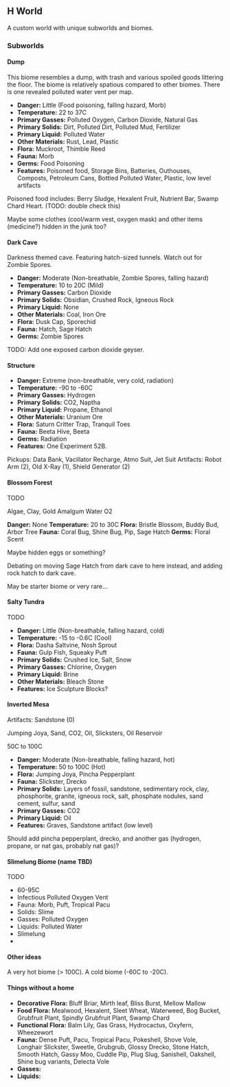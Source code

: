 ## H World

A custom world with unique subworlds and biomes.

### Subworlds

#### Dump
This biome resembles a dump, with trash and various spoiled goods littering the floor. The biome is relatively spatious compared to other biomes. There is one revealed polluted water vent per map.

- **Danger:** Little (Food poisoning, falling hazard, Morb)
- **Temperature:** 22 to 37C
- **Primary Gasses:** Polluted Oxygen, Carbon Dioxide, Natural Gas
- **Primary Solids:** Dirt, Polluted Dirt, Polluted Mud, Fertilizer
- **Primary Liquid:** Polluted Water
- **Other Materials:** Rust, Lead, Plastic
- **Flora:** Muckroot, Thimble Reed
- **Fauna:** Morb
- **Germs:** Food Poisoning
- **Features:** Poisoned food, Storage Bins, Batteries, Outhouses, Composts, Petroleum Cans, Bottled Polluted Water, Plastic, low level artifacts

Poisoned food includes: Berry Sludge, Hexalent Fruit, Nutrient Bar, Swamp Chard Heart. (TODO: double check this)

Maybe some clothes (cool/warm vest, oxygen mask) and other items (medicine?) hidden in the junk too?

#### Dark Cave
Darkness themed cave. Featuring hatch-sized tunnels. Watch out for Zombie Spores.

- **Danger:** Moderate (Non-breathable, Zombie Spores, falling hazard)
- **Temperature:** 10 to 20C (Mild)
- **Primary Gasses:** Carbon Dioxide
- **Primary Solids:** Obsidian, Crushed Rock, Igneous Rock
- **Primary Liquid:** None
- **Other Materials:** Coal, Iron Ore
- **Flora:** Dusk Cap, Sporechid
- **Fauna:** Hatch, Sage Hatch
- **Germs:** Zombie Spores

TODO: Add one exposed carbon dioxide geyser.

#### Structure
- **Danger:** Extreme (non-breathable, very cold, radiation)
- **Temperature:** -90 to -60C
- **Primary Gasses:** Hydrogen
- **Primary Solids:** CO2, Naptha
- **Primary Liquid:** Propane, Ethanol
- **Other Materials:** Uranium Ore
- **Flora:** Saturn Critter Trap, Tranquil Toes
- **Fauna:** Beeta Hive, Beeta
- **Germs:** Radiation
- **Features:** One Experiment 52B.

Pickups: Data Bank, Vacillator Recharge, Atmo Suit, Jet Suit
Artifacts: Robot Arm (2), Old X-Ray (1), Shield Generator (2)


#### Blossom Forest
TODO

Algae, Clay, Gold Amalgum
Water
O2

**Danger:** None
**Temperature:** 20 to 30C
**Flora:** Bristle Blossom, Buddy Bud, Arbor Tree
**Fauna:** Coral Bug, Shine Bug, Pip, Sage Hatch
**Germs:** Floral Scent

Maybe hidden eggs or something?

Debating on moving Sage Hatch from dark cave to here instead, and adding rock hatch to dark cave.

May be starter biome or very rare...


#### Salty Tundra
TODO

- **Danger:** Little (Non-breathable, falling hazard, cold)
- **Temperature:** -15 to -0.6C (Cool)
- **Flora:** Dasha Saltvine, Nosh Sprout
- **Fauna:** Gulp Fish, Squeaky Puft
- **Primary Solids:** Crushed Ice, Salt, Snow
- **Primary Gasses:** Chlorine, Oxygen
- **Primary Liquid:** Brine
- **Other Materials:** Bleach Stone
- **Features:** Ice Sculpture Blocks?



#### Inverted Mesa

Artifacts: Sandstone (0)

Jumping Joya, Sand, CO2, Oil, Slicksters,  Oil Reservoir

50C to 100C

- **Danger:** Moderate (Non-breathable, falling hazard, hot)
- **Temperature:** 50 to 100C (Hot)
- **Flora:** Jumping Joya, Pincha Pepperplant
- **Fauna:** Slickster, Drecko
- **Primary Solids:** Layers of fossil, sandstone, sedimentary rock, clay, phosphorite, granite, igneous rock, salt, phosphate nodules, sand cement, sulfur, sand
- **Primary Gasses:** CO2
- **Primary Liquid:** Oil
- **Features:** Graves, Sandstone artifact (low level)

Should add pincha pepperplant, drecko, and another gas (hydrogen, propane, or nat gas, probably nat gas)?


#### Slimelung Biome (name TBD)
TODO

- 60-95C
- Infectious Polluted Oxygen Vent
- Fauna: Morb, Puft, Tropical Pacu
- Solids: Slime
- Gasses: Polluted Oxygen
- Liquids: Polluted Water
- Slimelung
- 



#### Other ideas
A very hot biome (> 100C). A cold biome (-60C to -20C).


#### Things without a home

- **Decorative Flora:** Bluff Briar, Mirth leaf, Bliss Burst, Mellow Mallow
- **Food Flora:** Mealwood, Hexalent, Sleet Wheat, Waterweed, Bog Bucket, Grubfruit Plant, Spindly Grubfruit Plant, Swamp Chard
- **Functional Flora:** Balm Lily, Gas Grass, Hydrocactus, Oxyfern, Wheezewort
- **Fauna:** Dense Puft, Pacu, Tropical Pacu, Pokeshell, Shove Vole, Longhair Slickster, Sweetle, Grubgrub, Glossy Drecko, Stone Hatch, Smooth Hatch, Gassy Moo, Cuddle Pip, Plug Slug, Sanishell, Oakshell, Shine bug variants, Delecta Vole
- **Gasses:** 
- **Liquids:**
 